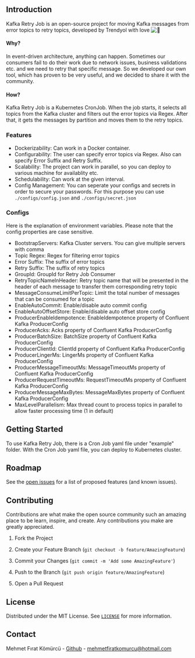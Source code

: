 ##  Introduction

Kafka Retry Job is an open-source project for moving Kafka messages from error topics to retry topics, developed by Trendyol with love ![:orange_heart:](https://a.slack-edge.com/production-standard-emoji-assets/13.0/apple-medium/1f9e1.png)

#### Why?

In event-driven architecture, anything can happen. Sometimes our consumers fail to do their work due to network issues, business validations etc. and we need to retry that specific message. So we developed our own tool, which has proven to be very useful, and we decided to share it with the community.

#### How?

Kafka Retry Job is a Kubernetes CronJob. When the job starts, it selects all topics from the Kafka cluster and filters out the error topics via Regex. After that, it gets the messages by partition and moves them to the retry topics.

###  Features

- Dockerizability: Can work in a Docker container.
- Configurability: The user can specify error topics via Regex. Also can specify Error Suffix and Retry Suffix.
- Scalability: The project can work in parallel, so you can deploy to various machine for availablity etc.
- Schedulability: Can work at the given interval.
- Config Management: You can seperate your configs and secrets in order to secure your passwords. For this purpose you can use ```./configs/config.json``` and ```./configs/secret.json```

### Configs

Here is the explanation of environment variables. Please note that the config properties are case sensitive.

- BootstrapServers: Kafka Cluster servers. You can give multiple servers with comma
- Topic Regex: Regex for filtering error topics
- Error Suffix: The suffix of error topics
- Retry Suffix: The suffix of retry topics
- GroupId: GroupId for Retry Job Consumer
- RetryTopicNameInHeader: Retry topic name that will be presented in the header of each message to transfer them corresponding retry topic
- MessageConsumeLimitPerTopic: Limit the total number of messages that can be consumed for a topic
- EnableAutoCommit: Enable/disable auto commit config
- EnableAutoOffsetStore: Enable/disable auto offset store config
- ProducerEnableIdempotence: EnableIdempotence property of Confluent Kafka ProducerConfig
- ProducerAcks: Acks property of Confluent Kafka ProducerConfig
- ProducerBatchSize: BatchSize property of Confluent Kafka ProducerConfig
- ProducerClientId: ClientId property of Confluent Kafka ProducerConfig
- ProducerLingerMs: LingerMs property of Confluent Kafka ProducerConfig
- ProducerMessageTimeoutMs: MessageTimeoutMs property of Confluent Kafka ProducerConfig
- ProducerRequestTimeoutMs: RequestTimeoutMs property of Confluent Kafka ProducerConfig
- ProducerMessageMaxBytes: MessageMaxBytes property of Confluent Kafka ProducerConfig 
- MaxLevelParallelism: Max thread count to process topics in parallel to allow faster processing time (1 in default)

## Getting Started

To use Kafka Retry Job, there is a Cron Job yaml file under "example" folder. With the Cron Job yaml file, you can deploy to Kubernetes cluster.

## Roadmap

See the [open issues]([https://github.com/github_username/repo_name/issues](https://github.com/github_username/repo_name/issues)) for a list of proposed features (and known issues).

## Contributing

Contributions are what make the open source community such an amazing place to be learn, inspire, and create. Any contributions you make are greatly appreciated.

1. Fork the Project

2. Create your Feature Branch (`git checkout -b feature/AmazingFeature`)

3. Commit your Changes (`git commit -m 'Add some AmazingFeature'`)

4. Push to the Branch (`git push origin feature/AmazingFeature`)

5. Open a Pull Request

## License

Distributed under the MIT License. See [`LICENSE`](https://choosealicense.com/licenses/mit/) for more information.

## Contact
Mehmet Fırat Kömürcü - [Github](https://github.com/MehmetFiratKomurcu) - [mehmetfiratkomurcu@hotmail.com](mailto:mehmetfiratkomurcu@hotmail.com)
